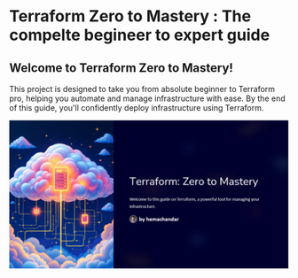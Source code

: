# Terraform Zero to Mastery : The compelte begineer to expert guide

## Welcome to Terraform Zero to Mastery! 

This project is designed to take you from absolute beginner to Terraform pro, helping you automate and manage infrastructure with ease.  By the end of this guide, you'll confidently deploy infrastructure using Terraform.

![Alt text](.pictures/main_pic.png?raw=true "Intro")
